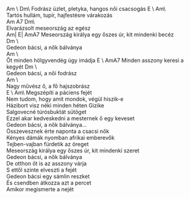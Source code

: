 Am \ Dm\ Fodrász üzlet, pletyka, hangos női csacsogás E \ Am\    
Tartós hullám, tupír, hajfestésre várakozás   
Am A7 Dm\   
Elvarázsolt meseország az egész   
Am| E| AmA7 Meseország királya egy őszes úr, kit mindenki becéz    
Dm \   
Gedeon bácsi, a nők bálványa   
Am \   
Őt minden hölgyvendég úgy imádja E \ AmA7 Minden asszony keresi a kegyét Dm \   
Gedeon bácsi, a női fodrász    
Am               \   
Nagy művész ő, a fő hajszobrász   
E \ Am\ Megszépíti a páciens fejét    
Nem tudom, hogy amit mondok, végül hiszik-e   
Házibort visz néki minden héten Gizike   
Salgovecné túrósbuktát sütöget   
Ezzel akar kedveskedni a mesternek ő egy keveset   
Gedeon bácsi, a nők bálványa...   
Összevesznek érte naponta a csacsi nők   
Kényes dámák nyomban afrikai emberevők   
Tejben-vajban fürdetik az öreget   
Meseország királya egy őszes úr, kit mindenki szeret   
Gedeon bácsi, a nők bálványa   
De otthon őt is az asszony várja   
S ettől szinte elveszti a fejét   
Gedeon bácsi egy sámlin reszket   
És csendben átkozza azt a percet   
Amikor megismerte a nejét   
